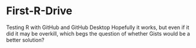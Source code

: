 # First-R-Drive
Testing R with GitHub and GitHub Desktop
Hopefully it works, but even if it did it may be overkill, which begs the question of whether Gists would be a better solution?
